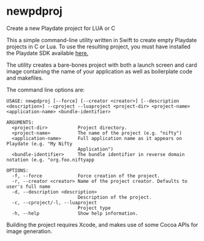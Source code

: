 # newpdproj
Create a new Playdate project for LUA or C

This a simple command-line utility written in Swift to create empty Playdate projects in C or Lua. To use the resulting project, you must have installed the Playdate SDK available [here.](https://play.date/dev/)

The utility creates a bare-bones project with both a launch screen and card image containing the name of your application as well as boilerplate code and makefiles.

The command line options are:
```
USAGE: newpdproj [--force] [--creator <creator>] [--description <description>] --cproject --luaproject <project-dir> <project-name> <application-name> <bundle-identifier>

ARGUMENTS:
  <project-dir>           Project directory.
  <project-name>          The name of the project (e.g. "nifty")
  <application-name>      Full application name as it appears on Playdate (e.g. "My Nifty
                          Application")
  <bundle-identifier>     The bundle identifier in reverse domain notation (e.g. "org.foo.niftyapp

OPTIONS:
  -f, --force             Force creation of the project.
  -r, --creator <creator> Name of the project creator. Defaults to user's full name
  -d, --description <description>
                          Description of the project.
  -c, --cproject/-l, --luaproject
                          Project type
  -h, --help              Show help information.
```

Building the project requires Xcode, and makes use of some Cocoa APIs for image generation.
